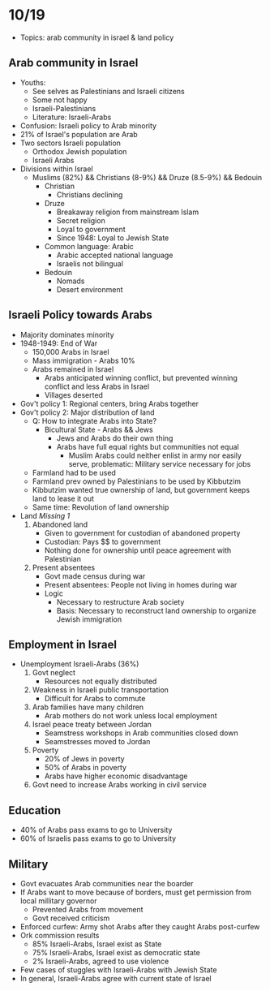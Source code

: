 # 10/19
- Topics: arab community in israel & land policy

## Arab community in Israel
- Youths:
	- See selves as Palestinians and Israeli citizens
	- Some not happy
	- Israeli-Palestinians
	- Literature: Israeli-Arabs
- Confusion: Israeli policy to Arab minority
- 21% of Israel's population are Arab
- Two sectors Israeli population
	- Orthodox Jewish population
	- Israeli Arabs
- Divisions within Israel 
	- Muslims (82%) && Christians (8-9%) && Druze (8.5-9%) && Bedouin
		- Christian
			- Christians declining
		- Druze
			-	Breakaway religion from mainstream Islam
			- Secret religion
			- Loyal to government
			- Since 1948: Loyal to Jewish State
		- Common language: Arabic
			- Arabic accepted national language
			- Israelis not bilingual
		- Bedouin
			- Nomads
			- Desert environment

## Israeli Policy towards Arabs
- Majority dominates minority
- 1948-1949: End of War
	- 150,000 Arabs in Israel
	- Mass immigration - Arabs 10%
	- Arabs remained in Israel
		- Arabs anticipated winning conflict, but prevented winning conflict and less Arabs in Israel
		- Villages deserted
- Gov't policy 1: Regional centers, bring Arabs together
- Gov't policy 2: Major distribution of land
	- Q: How to integrate Arabs into State?
		- Bicultural State - Arabs && Jews
			- Jews and Arabs do their own thing
			- Arabs have full equal rights but communities not equal
				- Muslim Arabs could neither enlist in army nor easily serve, problematic: Military service necessary for jobs
	- Farmland had to be used
	- Farmland prev owned by Palestinians to be used by Kibbutzim
	- Kibbutzim wanted true ownership of land, but government keeps land to lease it out
	- Same time: Revolution of land ownership
- Land *Missing 1*
	1. Abandoned land
		- Given to government for custodian of abandoned property
		- Custodian: Pays $$ to government
		- Nothing done for ownership until peace agreement with Palestinian
	2. Present absentees
		- Govt made census during war
		- Present absentees: People not living in homes during war
		- Logic
			- Necessary to restructure Arab society
			- Basis: Necessary to reconstruct land ownership to organize Jewish immigration

## Employment in Israel
- Unemployment Israeli-Arabs (36%)
	1. Govt neglect
		- Resources not equally distributed
	2. Weakness in Israeli public transportation
		- Difficult for Arabs to commute
	3. Arab families have many children
		- Arab mothers do not work unless local employment
	4. Israel peace treaty between Jordan
		- Seamstress workshops in Arab communities closed down
		- Seamstresses moved to Jordan
	5. Poverty
		- 20% of Jews in poverty
		- 50% of Arabs in poverty
		- Arabs have higher economic disadvantage
	6. Govt need to increase Arabs working in civil service

## Education 
- 40% of Arabs pass exams to go to University
- 60% of Israelis pass exams to go to University

## Military
- Govt evacuates Arab communities near the boarder
- If Arabs want to move because of borders, must get permission from local millitary governor
	- Prevented Arabs from movement
	- Govt received criticism
- Enforced curfew: Army shot Arabs after they caught Arabs post-curfew
- Ork commission results
	- 85% Israeli-Arabs, Israel exist as State
	- 75% Israeli-Arabs, Israel exist as democratic state
	- 2% Israeli-Arabs, agreed to use violence
- Few cases of stuggles with Israeli-Arabs with Jewish State
- In general, Israeli-Arabs agree with current state of Israel

